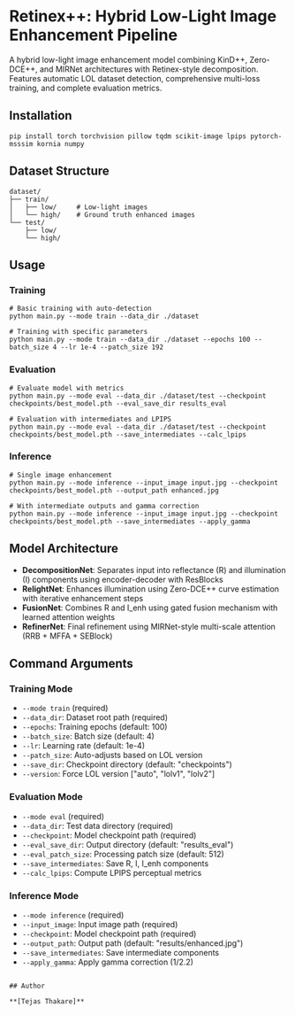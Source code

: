 # Retinex++: Hybrid Low-Light Image Enhancement Pipeline

A hybrid low-light image enhancement model combining KinD++, Zero-DCE++, and MIRNet architectures with Retinex-style decomposition. Features automatic LOL dataset detection, comprehensive multi-loss training, and complete evaluation metrics.



## Installation

```
pip install torch torchvision pillow tqdm scikit-image lpips pytorch-msssim kornia numpy
```

## Dataset Structure

```
dataset/
├── train/
│   ├── low/     # Low-light images
│   └── high/    # Ground truth enhanced images
└── test/
    ├── low/
    └── high/
```

## Usage

### Training
```
# Basic training with auto-detection
python main.py --mode train --data_dir ./dataset

# Training with specific parameters
python main.py --mode train --data_dir ./dataset --epochs 100 --batch_size 4 --lr 1e-4 --patch_size 192
```

### Evaluation  
```
# Evaluate model with metrics
python main.py --mode eval --data_dir ./dataset/test --checkpoint checkpoints/best_model.pth --eval_save_dir results_eval

# Evaluation with intermediates and LPIPS
python main.py --mode eval --data_dir ./dataset/test --checkpoint checkpoints/best_model.pth --save_intermediates --calc_lpips
```

### Inference
```
# Single image enhancement
python main.py --mode inference --input_image input.jpg --checkpoint checkpoints/best_model.pth --output_path enhanced.jpg

# With intermediate outputs and gamma correction
python main.py --mode inference --input_image input.jpg --checkpoint checkpoints/best_model.pth --save_intermediates --apply_gamma
```

## Model Architecture

- **DecompositionNet**: Separates input into reflectance (R) and illumination (I) components using encoder-decoder with ResBlocks
- **RelightNet**: Enhances illumination using Zero-DCE++ curve estimation with iterative enhancement steps  
- **FusionNet**: Combines R and I_enh using gated fusion mechanism with learned attention weights
- **RefinerNet**: Final refinement using MIRNet-style multi-scale attention (RRB + MFFA + SEBlock)


## Command Arguments

### Training Mode
- `--mode train` (required)
- `--data_dir`: Dataset root path (required)
- `--epochs`: Training epochs (default: 100)
- `--batch_size`: Batch size (default: 4)
- `--lr`: Learning rate (default: 1e-4)
- `--patch_size`: Auto-adjusts based on LOL version
- `--save_dir`: Checkpoint directory (default: "checkpoints")
- `--version`: Force LOL version ["auto", "lolv1", "lolv2"]

### Evaluation Mode
- `--mode eval` (required)
- `--data_dir`: Test data directory (required)
- `--checkpoint`: Model checkpoint path (required)
- `--eval_save_dir`: Output directory (default: "results_eval")
- `--eval_patch_size`: Processing patch size (default: 512)
- `--save_intermediates`: Save R, I, I_enh components
- `--calc_lpips`: Compute LPIPS perceptual metrics

### Inference Mode
- `--mode inference` (required)
- `--input_image`: Input image path (required)
- `--checkpoint`: Model checkpoint path (required)
- `--output_path`: Output path (default: "results/enhanced.jpg")
- `--save_intermediates`: Save intermediate components
- `--apply_gamma`: Apply gamma correction (1/2.2)

```

## Author

**[Tejas Thakare]**  
```

